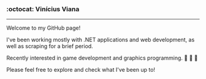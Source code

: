 ### :octocat: Vinícius Viana 

---

Welcome to my GitHub page! 

I've been working mostly with .NET applications and web development, as well as scraping for a brief period.

Recently interested in game development and graphics programming. :space_invader: :space_invader: :space_invader: 

Please feel free to explore and check what I've been up to!

<!--
**GuroGuru/GuroGuru** is a ✨ _special_ ✨ repository because its `README.md` (this file) appears on your GitHub profile.

Here are some ideas to get you started:

- 🔭 I’m currently working on ...
- 🌱 I’m currently learning ...
- 👯 I’m looking to collaborate on ...
- 🤔 I’m looking for help with ...
- 💬 Ask me about ...
- 📫 How to reach me: ...
- 😄 Pronouns: ...
- ⚡ Fun fact: ...
-->
